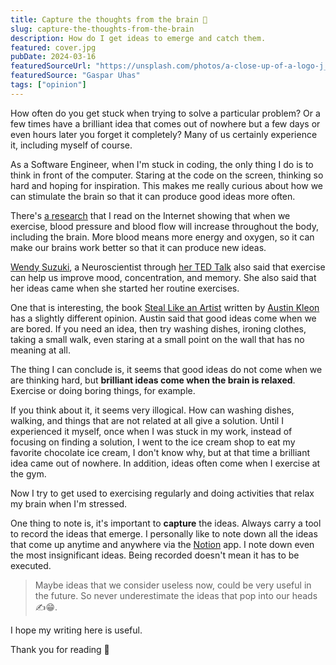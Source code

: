 ```yaml
---
title: Capture the thoughts from the brain 🧠
slug: capture-the-thoughts-from-the-brain
description: How do I get ideas to emerge and catch them.
featured: cover.jpg
pubDate: 2024-03-16
featuredSourceUrl: "https://unsplash.com/photos/a-close-up-of-a-logo-j_DmMNZK-jo"
featuredSource: "Gaspar Uhas"
tags: ["opinion"]
---
```


How often do you get stuck when trying to solve a particular problem? Or a few times have a brilliant idea that comes out of nowhere but a few days or even hours later you forget it completely? Many of us certainly experience it, including myself of course.

As a Software Engineer, when I'm stuck in coding, the only thing I do is to think in front of the computer. Staring at the code on the screen, thinking so hard and hoping for inspiration. This makes me really curious about how we can stimulate the brain so that it can produce good ideas more often.

There's [a research](https://www.scientificamerican.com/article/why-do-you-think-better-after-walk-exercise/) that I read on the Internet showing that when we exercise, blood pressure and blood flow will increase throughout the body, including the brain. More blood means more energy and oxygen, so it can make our brains work better so that it can produce new ideas.

[Wendy Suzuki](https://www.wendysuzuki.com/), a Neuroscientist through [her TED Talk](https://youtu.be/BHY0FxzoKZE?si=PGqd_ly883RMtQyn) also said that exercise can help us improve mood, concentration, and memory. She also said that her ideas came when she started her routine exercises.

One that is interesting, the book [Steal Like an Artist](https://austinkleon.com/steal/) written by [Austin Kleon](https://austinkleon.com/about/) has a slightly different opinion. Austin said that good ideas come when we are bored. If you need an idea, then try washing dishes, ironing clothes, taking a small walk, even staring at a small point on the wall that has no meaning at all.

The thing I can conclude is, it seems that good ideas do not come when we are thinking hard, but **brilliant ideas come when the brain is relaxed**. Exercise or doing boring things, for example.

If you think about it, it seems very illogical. How can washing dishes, walking, and things that are not related at all give a solution. Until I experienced it myself, once when I was stuck in my work, instead of focusing on finding a solution, I went to the ice cream shop to eat my favorite chocolate ice cream, I don't know why, but at that time a brilliant idea came out of nowhere. In addition, ideas often come when I exercise at the gym.

Now I try to get used to exercising regularly and doing activities that relax my brain when I'm stressed.

One thing to note is, it's important to **capture** the ideas. Always carry a tool to record the ideas that emerge. I personally like to note down all the ideas that come up anytime and anywhere via the [Notion](https://www.notion.so/) app. I note down even the most insignificant ideas. Being recorded doesn't mean it has to be executed.

> Maybe ideas that we consider useless now, could be very useful in the future. So never underestimate the ideas that pop into our heads ✍️😁.

I hope my writing here is useful.

Thank you for reading 👋
